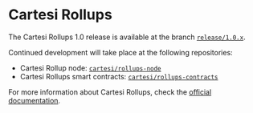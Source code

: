 # Cartesi Rollups

The Cartesi Rollups 1.0 release is available at the branch [`release/1.0.x`](https://github.com/cartesi/rollups/tree/release/1.0.x).

Continued development will take place at the following repositories:

- Cartesi Rollup node: [`cartesi/rollups-node`](https://github.com/cartesi/rollups-node)
- Cartesi Rollups smart contracts: [`cartesi/rollups-contracts`](https://github.com/cartesi/rollups-contracts)

For more information about Cartesi Rollups, check the [official documentation](https://docs.cartesi.io/cartesi-rollups/overview/).
